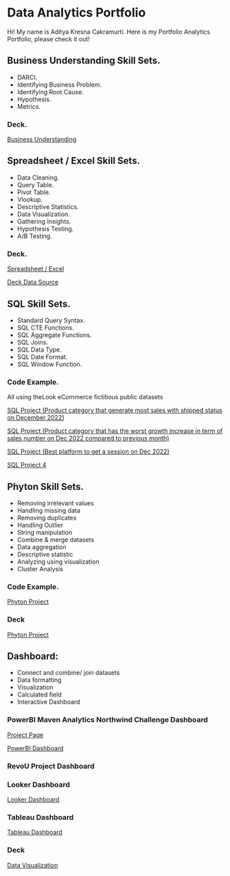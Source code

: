 # Data Analytics Portfolio
Hi! My name is Aditya Kresna Cakramurti. Here is my Portfolio Analytics Portfolio, please check it out!

## Business Understanding Skill Sets.
- DARCI.
- Identifying Business Problem.
- Identifying Root Cause.
- Hypothesis.
- Metrics.

### Deck.
[Business Understanding](https://docs.google.com/presentation/d/15V1vnrGhCBf9Uz_Arm7vNnbNwRbZO-6vchqt3rena_M/edit?usp=sharing)

## Spreadsheet / Excel Skill Sets.
- Data Cleaning.
- Query Table.
- Pivot Table.
- Vlookup.
- Descriptive Statistics.
- Data Visualization.
- Gathering Insights.
- Hypothesis Testing.
- A/B Testing.

### Deck.
[Spreadsheet / Excel](https://docs.google.com/presentation/d/1Futui4EsT32TG85qZmHF9Cozud2xhLDrJtHUgW4-bPY/edit?usp=sharing)

[Deck Data Source](https://docs.google.com/spreadsheets/d/1sJgxTAYoN3kaPoUTxgXJhnQyafvrg1LB62BemWp7y8A/edit?usp=sharing)

## SQL Skill Sets.
- Standard Query Syntax.
- SQL CTE Functions.
- SQL Aggregate Functions.
- SQL Joins.
- SQL Data Type.
- SQL Date Format.
- SQL Window Function.

### Code Example.
All using theLook eCommerce fictitious public datasets

[SQL Project (Product category that generate most sales with shipped status on December 2022)](https://console.cloud.google.com/bigquery?sq=1095796195504:02881ea3ab5a4a81943bf4fa647f6d83)

[SQL Project (Product category that has the worst growth increase in term of sales number on Dec 2022 compared to previous month)](https://console.cloud.google.com/bigquery?sq=1095796195504:e45a2926af22446d80ff235e488b8ed1)

[SQL Project (Best platform to get a session on Dec 2022)](https://console.cloud.google.com/bigquery?sq=1095796195504:1f133c818e7c43d3a4a1380a1dc1abf3)

[SQL Project 4](https://console.cloud.google.com/bigquery?sq=1095796195504:3cddf4b3678a438faf12299eb170db4f)

## Phyton Skill Sets.
- Removing irrelevant values
- Handling missing data
- Removing duplicates
- Handling Outlier
- String manipulation
- Combine & merge datasets
- Data aggregation
- Descriptive statistic
- Analyzing using visualization
- Cluster Analysis

### Code Example.
[Phyton Project](https://colab.research.google.com/drive/1Yz8cukGTFmpbd7DZukqnjjjoSXI1njEj?usp=sharing)

### Deck
[Phyton Project](https://docs.google.com/presentation/d/1KXDC714fHbB2_dsL1w-mWygE_7Au5bAWQ4Ii6ui5rQE/edit?usp=sharing)

## Dashboard:
- Connect and combine/ join datasets
- Data formatting
- Visualization
- Calculated field
- Interactive Dashboard

### PowerBI Maven Analytics Northwind Challenge Dashboard
[Project Page](https://www.mavenanalytics.io/project/5738)

[PowerBI Dashboard](https://app.powerbi.com/view?r=eyJrIjoiMTllYmRmZDgtZjYwMy00NmFkLWExNTUtM2Q0NDQ1Y2YyNzM2IiwidCI6IjRjM2M0ZTNhLTFiNjUtNGQ0ZS1hOTE3LWIzZjljODNmNzBmOSIsImMiOjEwfQ%3D%3D)

### RevoU Project Dashboard
### Looker Dashboard
[Looker Dashboard](https://lookerstudio.google.com/reporting/dab25b6d-ebd9-4ec0-bc22-20eebf11f6e2)

### Tableau Dashboard
[Tableau Dashboard](https://public.tableau.com/views/TableauDashboard_16832882152830/SambaE-Commerce?:language=en-US&:display_count=n&:origin=viz_share_link)

### Deck
[Data Visualization](https://docs.google.com/presentation/d/1_Y6PZP8phIi-leUteSEB1ZwUSENShBm2SRhOaK81e2g/edit?usp=sharing)


